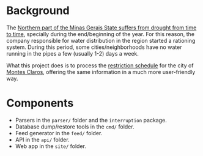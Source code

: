 # Background

The [Northern part of the Minas Gerais State suffers from drought from time to time][1], specially during the end/beginning of the year. For this reason, the company responsible for water distribution in the region started a rationing system. During this period, some cities/neighborhoods have no water running in the pipes a few (usually 1-2) days a week.

What this project does is to process the [restriction schedule][2] for the city of [Montes Claros][3], offering the same information in a much more user-friendly way.

# Components

- Parsers in the `parser/` folder and the `interruption` package.
- Database dump/restore tools in the `cmd/` folder.
- Feed generator in the `feed/` folder.
- API in the `api/` folder.
- Web app in the `site/` folder.


[1]: https://en.wikipedia.org/wiki/Minas_Gerais#Geography
[2]: http://www.copasa.com.br/wps/portal/internet/imprensa/noticias/plano-de-racionamento/filter?area=/site-copasa-conteudos/internet/perfil/imprensa/noticias/plano-de-racionamento/em-racionamento/co-montes-claros
[3]: https://en.wikipedia.org/wiki/Montes_Claros
